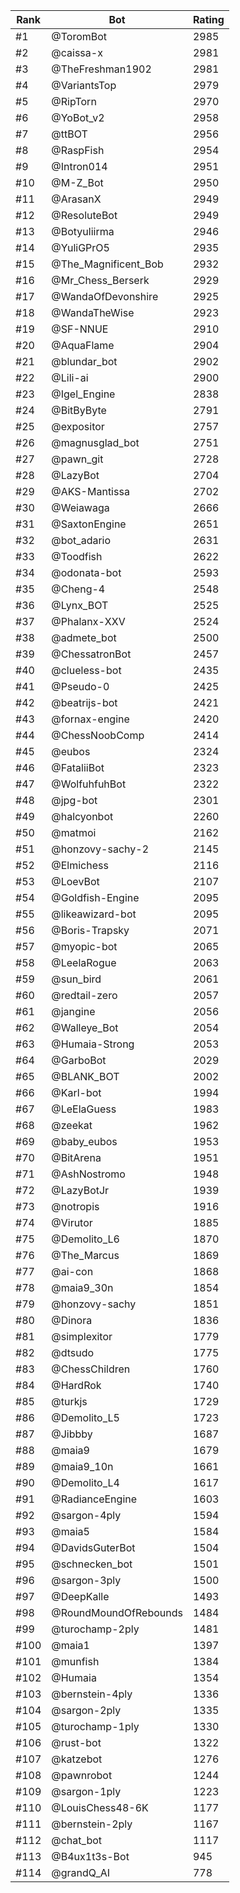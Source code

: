 Rank|Bot|Rating
---|---|---
#1|@ToromBot|2985
#2|@caissa-x|2981
#3|@TheFreshman1902|2981
#4|@VariantsTop|2979
#5|@RipTorn|2970
#6|@YoBot_v2|2958
#7|@ttBOT|2956
#8|@RaspFish|2954
#9|@Intron014|2951
#10|@M-Z_Bot|2950
#11|@ArasanX|2949
#12|@ResoluteBot|2949
#13|@Botyuliirma|2946
#14|@YuliGPrO5|2935
#15|@The_Magnificent_Bob|2932
#16|@Mr_Chess_Berserk|2929
#17|@WandaOfDevonshire|2925
#18|@WandaTheWise|2923
#19|@SF-NNUE|2910
#20|@AquaFlame|2904
#21|@blundar_bot|2902
#22|@Lili-ai|2900
#23|@Igel_Engine|2838
#24|@BitByByte|2791
#25|@expositor|2757
#26|@magnusglad_bot|2751
#27|@pawn_git|2728
#28|@LazyBot|2704
#29|@AKS-Mantissa|2702
#30|@Weiawaga|2666
#31|@SaxtonEngine|2651
#32|@bot_adario|2631
#33|@Toodfish|2622
#34|@odonata-bot|2593
#35|@Cheng-4|2548
#36|@Lynx_BOT|2525
#37|@Phalanx-XXV|2524
#38|@admete_bot|2500
#39|@ChessatronBot|2457
#40|@clueless-bot|2435
#41|@Pseudo-0|2425
#42|@beatrijs-bot|2421
#43|@fornax-engine|2420
#44|@ChessNoobComp|2414
#45|@eubos|2324
#46|@FataliiBot|2323
#47|@WolfuhfuhBot|2322
#48|@jpg-bot|2301
#49|@halcyonbot|2260
#50|@matmoi|2162
#51|@honzovy-sachy-2|2145
#52|@Elmichess|2116
#53|@LoevBot|2107
#54|@Goldfish-Engine|2095
#55|@likeawizard-bot|2095
#56|@Boris-Trapsky|2071
#57|@myopic-bot|2065
#58|@LeelaRogue|2063
#59|@sun_bird|2061
#60|@redtail-zero|2057
#61|@jangine|2056
#62|@Walleye_Bot|2054
#63|@Humaia-Strong|2053
#64|@GarboBot|2029
#65|@BLANK_BOT|2002
#66|@Karl-bot|1994
#67|@LeElaGuess|1983
#68|@zeekat|1962
#69|@baby_eubos|1953
#70|@BitArena|1951
#71|@AshNostromo|1948
#72|@LazyBotJr|1939
#73|@notropis|1916
#74|@Virutor|1885
#75|@Demolito_L6|1870
#76|@The_Marcus|1869
#77|@ai-con|1868
#78|@maia9_30n|1854
#79|@honzovy-sachy|1851
#80|@Dinora|1836
#81|@simplexitor|1779
#82|@dtsudo|1775
#83|@ChessChildren|1760
#84|@HardRok|1740
#85|@turkjs|1729
#86|@Demolito_L5|1723
#87|@Jibbby|1687
#88|@maia9|1679
#89|@maia9_10n|1661
#90|@Demolito_L4|1617
#91|@RadianceEngine|1603
#92|@sargon-4ply|1594
#93|@maia5|1584
#94|@DavidsGuterBot|1504
#95|@schnecken_bot|1501
#96|@sargon-3ply|1500
#97|@DeepKalle|1493
#98|@RoundMoundOfRebounds|1484
#99|@turochamp-2ply|1481
#100|@maia1|1397
#101|@munfish|1384
#102|@Humaia|1354
#103|@bernstein-4ply|1336
#104|@sargon-2ply|1335
#105|@turochamp-1ply|1330
#106|@rust-bot|1322
#107|@katzebot|1276
#108|@pawnrobot|1244
#109|@sargon-1ply|1223
#110|@LouisChess48-6K|1177
#111|@bernstein-2ply|1167
#112|@chat_bot|1117
#113|@B4ux1t3s-Bot|945
#114|@grandQ_AI|778
